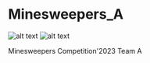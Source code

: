# Minesweepers_A

![alt text](https://github.com/ejustroboticsclub/Minesweepers_A/blob/main/IMG_0124.JPG)
![alt text](https://github.com/ejustroboticsclub/Minesweepers_A/blob/main/Minesweepers.jpg)

Minesweepers Competition'2023 Team A
